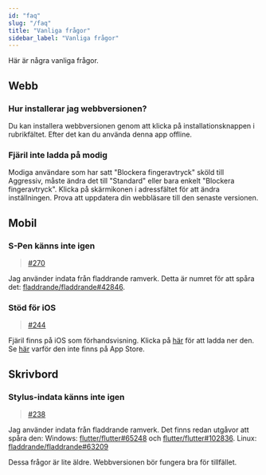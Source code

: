 ```yaml
---
id: "faq"
slug: "/faq"
title: "Vanliga frågor"
sidebar_label: "Vanliga frågor"
---
```


Här är några vanliga frågor.

## Webb

### Hur installerar jag webbversionen?

Du kan installera webbversionen genom att klicka på installationsknappen i rubrikfältet. Efter det kan du använda denna app offline.

### Fjäril inte ladda på modig

Modiga användare som har satt "Blockera fingeravtryck" sköld till Aggressiv, måste ändra det till "Standard" eller bara enkelt "Blockera fingeravtryck". Klicka på skärmikonen i adressfältet för att ändra inställningen. Prova att uppdatera din webbläsare till den senaste versionen.

## Mobil

### S-Pen känns inte igen

> [#270](https://github.com/LinwoodDev/Butterfly/issues/270)

Jag använder indata från fladdrande ramverk. Detta är numret för att spåra det: [fladdrande/fladdrande#42846](https://github.com/flutter/flutter/issues/42846).

### Stöd för iOS

> [#244](https://github.com/LinwoodDev/Butterfly/issues/244)

Fjäril finns på iOS som förhandsvisning. Klicka på [här](https://butterfly.linwood.dev/downloads/ios) för att ladda ner den. Se [här](https://github.com/LinwoodDev/Butterfly/issues/244#issuecomment-1935460878) varför den inte finns på App Store.

## Skrivbord

### Stylus-indata känns inte igen

> [#238](https://github.com/LinwoodDev/Butterfly/issues/238)

Jag använder indata från fladdrande ramverk. Det finns redan utgåvor att spåra den: Windows: [flutter/flutter#65248](https://github.com/flutter/flutter/issues/65248) och [flutter/flutter#102836](https://github.com/flutter/flutter/issues/102836). Linux: [fladdrande/fladdrande#63209](https://github.com/flutter/flutter/issues/63209)

Dessa frågor är lite äldre. Webbversionen bör fungera bra för tillfället.
